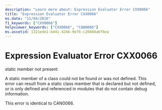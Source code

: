 ```yaml
---
description: "Learn more about: Expression Evaluator Error CXX0066"
title: "Expression Evaluator Error CXX0066"
ms.date: "11/04/2016"
f1_keywords: ["CXX0066"]
helpviewer_keywords: ["CXX0066", "CAN0066"]
ms.assetid: 1321e4e1-b441-424b-9e76-c208d4a6f6ea
---
```

# Expression Evaluator Error CXX0066

static member not present

A static member of a class could not be found or was not defined. This error can result from a static class member that is declared but not defined, or is only defined and referenced in modules that do not contain debug information.

This error is identical to CAN0066.

